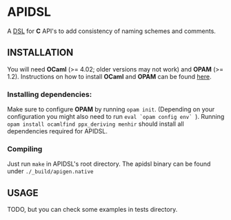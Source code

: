# APIDSL
A [DSL](http://en.wikipedia.org/wiki/Domain-specific_language) for **C** API's to add consistency of naming schemes and comments.

## INSTALLATION
You will need **OCaml** (>= 4.02; older versions may not work) and **OPAM** (>= 1.2). Instructions on how to install **OCaml** and **OPAM** can be found [here](https://opam.ocaml.org/doc/Install.html).

### Installing dependencies:
Make sure to configure **OPAM** by running ``opam init``. (Depending on your configuration you might also need to run ``eval `opam config env` ``).
Running ``opam install ocamlfind ppx_deriving menhir`` should install all dependencies required for APIDSL.

### Compiling
Just run ``make`` in APIDSL's root directory. The apidsl binary can be found under ``./_build/apigen.native``

## USAGE
TODO, but you can check some examples in tests directory.
